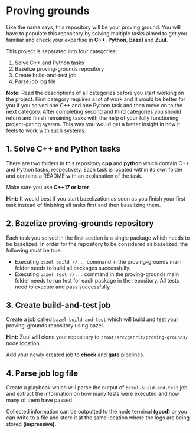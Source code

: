 # Proving grounds

Like the name says, this repository will be your proving ground. You will have to populate this repository by solving multiple tasks aimed to get you familiar and check your expertise in **C++**, **Python**, **Bazel** and **Zuul**.

This project is separated into four categories:
 1. Solve C++ and Python tasks
 2. Bazelize proving-grounds repository
 3. Create build-and-test job
 4. Parse job log file

**Note:** Read the descriptions of all categories before you start working on the project. First category requires a lot of work and it would be better for you if you solved one C++ and one Python task and then move on to the next category. After completing second and third categories you should return and finish remaining tasks with the help of your fully functioning project-gating system. This way you would get a better insight in how it feels to work with such systems.

## 1.  Solve C++ and Python tasks

There are two folders in this repository **cpp** and **python** which contain C++ and Python tasks, respectively. Each task is located within its own folder and contains a README with an explanation of the task.

Make sure you use **C++17 or later**.

**Hint:** It would best if you start bazelization as soon as you finish your first task instead of finishing all tasks first and then bazelizing them.

## 2. Bazelize proving-grounds repository

Each task you solved in the first section is a single package which needs to be bazelized. In order for the repository to be considered as bazelized, the following must be true:
* Executing `bazel build //...` command in the proving-grounds main folder needs to build all packages successfully. 
* Executing `bazel test //...` command in the proving-grounds main folder needs to run test for each package in the repository. All tests need to execute and pass successfully. 

## 3. Create build-and-test job

Create a job called `bazel-build-and-test` which will build and test your proving-grounds repository using bazel.

**Hint:** Zuul will clone your repository to `/root/src/gerrit/proving-grounds/` node location.
 
Add your newly created job to **check** and **gate** pipelines.

## 4. Parse job log file

Create a playbook which will parse the output of `bazel-build-and-test` job and extract the information on how many tests were executed and how many of them have passed. 

Collected information can be outputted to the node terminal **(good)** or you can write to a file and store it at the same location where the logs are being stored **(impressive)**.
